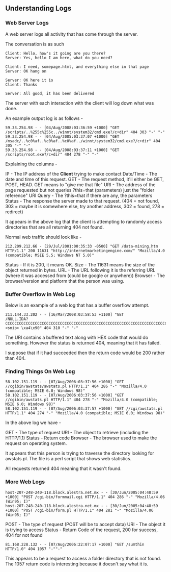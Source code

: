 ## Understanding Logs

### Web Server Logs

A web server logs all activity that has come through the server.

The conversation is as such

```
Client: Hello, how's it going are you there?
Server: Yes, hello I am here, what do you need?

Client: I need, somepage.html, and everything else in that page
Server: OK hang on

Server: OK here it is
Client: Thanks

Server: All good, it has been delivered
```

The server with each interaction with the client will log down what was done.

An example output log is as follows - 

```
59.33.254.98 - - [04/Aug/2008:03:36:59 +1000] "GET /scripts/..%255c%255c../winnt/system32/cmd.exe?/c+dir" 404 303 "-" "-"
59.33.254.98 - - [04/Aug/2005:03:37:07 +1000] "GET /msadc/..%c0%af..%c0%af..%c0%af../winnt/system32/cmd.exe?/c+dir" 404 305 "-" "-"
59.33.254.98 - - [04/Aug/2008:03:37:11 +1000] "GET /scripts/root.exe?/c+dir" 404 278 "-" "-" 
```

Explaining the columns -

IP - The IP address of the **Client** trying to make contact
Date/Time - The date and time of this request.
GET - The request method, it'll either be GET, POST, HEAD. GET means to "give me that file"
URI - The address of the page requested but not queries ?this=that (parameters) just the "folder reference"
URI Query - The ?this=that if there are any, the parameters
Status - The response the server made to that request. (404 = not found, 303 = maybe it is somewhere else, try another address, 302 = found, 278 = redirect) 

It appears in the above log that the client is attempting to randomly access directories that are all returning 404 not found.

Normal web traffic should look like -

```
212.209.212.66 - [29/Jul/2001:00:35:33 -0500] "GET /data-mining.htm HTTP/1.1" 200 11631 "http://internetmarketingengine.com/" "Mozilla/4.0 (compatible; MSIE 5.5; Windows NT 5.0)"
```

Status - If it is 200, it means OK.
Size - The 11631 means the size of the object returned in bytes.
URL - The URL following it is the referring URL (where it was accessed from (could be google or anywhere))
Browser - The browser/version and platform that the person was using.

### Buffer Overflow in Web Log

Below is an example of a web log that has a buffer overflow attempt.

```
211.144.33.202 - - [16/Mar/2008:03:58:53 +1100] "GET
/NULL.IDA?CCCCCCCCCCCCCCCCCCCCCCCCCCCCCCCCCCCCCCCCCCCCCCCCCCCCCCCCCCCCCCCCCCCCCCCCCCCCCCCCCCCCCCCCCCCCCCCCCCCCCCCCCCCCCCCCCCCCCCCCCCCCCCCCCCCCCCCCCCCCCCCCCCCCCCCCCCCCCCCCCCCCCCCCCCCCCCCCCCCCCCCCCCCCCCCCCCCCCCCCCCCCCCCCCCCCCCCCCCCCCCCCCCCCCCC%u0aeb%ub890%udacf%u00%u0000%u838b%u0094%u0000%u408b%u0564%u0150%u0000%ue0ff%u9090=x&\x90\x90\x90\x90\x90\x90\x90\x90\x90
<snip> \xa4\x90" 404 310 "-" "-" 
```

The URI contains a buffered text along with HEX code that would do something. However the status is returned 404, meaning that it has failed.

I suppose that if it had succeeded then the return code would be 200 rather than 404.

### Finding Things On Web Log 

```
58.102.151.119 - - [07/Aug/2006:03:37:56 +1000] "GET //cgibin/awstats/awstats.pl HTTP/1.1" 404 286 "-" "Mozilla/4.0 (compatible; MSIE 6.0; Windows 98)"
58.102.151.119 - - [07/Aug/2006:03:37:56 +1000] "GET //cgibin/awstats.pl HTTP/1.1" 404 278 "-" "Mozilla/4.0 (compatible; MSIE 6.0; Windows 98)"
58.102.151.119 - - [07/Aug/2006:03:37:57 +1000] "GET //cgi/awstats.pl HTTP/1.1" 404 274 "-" "Mozilla/4.0 (compatible; MSIE 6.0; Windows 98)" 
```

In the above log we have -

GET - The type of request
URI - The object to retrieve (including the HTTP/1.1)
Status - Return code
Browser - The browser used to make the request on operating system.

It appears that this person is trying to traverse the directory looking for awstats.pl. The file is a perl script that shows web statistics. 

All requests returned 404 meaning that it wasn't found.

### More Web Logs

```
host-207-248-240-118.block.alestra.net.mx - - [30/Jun/2005:04:48:59 +1000] "POST /cgi-bin/formmail.cgi HTTP/1.1" 404 286 "-" "Mozilla/4.06 (Win95; I)"
host-207-248-240-118.block.alestra.net.mx - - [30/Jun/2005:04:48:59 +1000] "POST /cgi-bin/form.pl HTTP/1.1" 404 281 "-" "Mozilla/4.06 (Win95; I)" 
```

POST - The type of request (POST will be to accept data)
URI - The object it is trying to access
Status - Return Code of the request, 200 for success, 404 for not found

```
81.168.228.132 - - [07/Aug/2006:22:07:17 +1000] "GET /sumthin HTTP/1.0" 404 1057 "-""-" 
```

This appears to be a request to access a folder directory that is not found. The 1057 return code is interesting because it doesn't say what it is.
